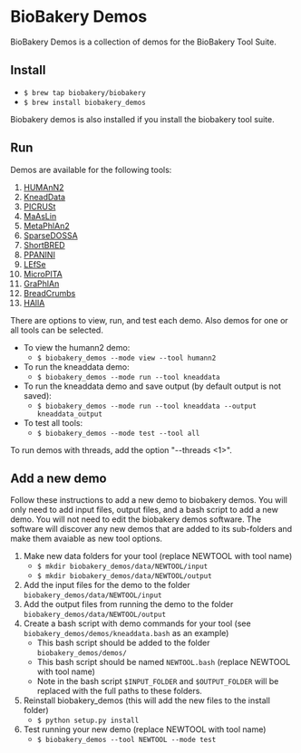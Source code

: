 # BioBakery Demos #

BioBakery Demos is a collection of demos for the BioBakery Tool Suite.

## Install ##

* ``$ brew tap biobakery/biobakery``
* ``$ brew install biobakery_demos``

Biobakery demos is also installed if you install the biobakery tool suite.

## Run ##

Demos are available for the following tools:

1. [HUMAnN2](http://huttenhower.sph.harvard.edu/humann2)
2. [KneadData](http://huttenhower.sph.harvard.edu/kneaddata)
3. [PICRUSt](http://picrust.github.io/)
4. [MaAsLin](http://huttenhower.sph.harvard.edu/maaslin)
5. [MetaPhlAn2](http://huttenhower.sph.harvard.edu/metaphlan2)
6. [SparseDOSSA](http://huttenhower.sph.harvard.edu/sparsedossa)
7. [ShortBRED](https://huttenhower.sph.harvard.edu/shortbred)
8. [PPANINI](http://huttenhower.sph.harvard.edu/ppanini)
9. [LEfSe](http://huttenhower.sph.harvard.edu/lefse)
10. [MicroPITA](http://huttenhower.sph.harvard.edu/micropita)
11. [GraPhlAn](http://huttenhower.sph.harvard.edu/graphlan)
12. [BreadCrumbs](http://huttenhower.sph.harvard.edu/breadcrumbs)
13. [HAllA](http://huttenhower.sph.harvard.edu/halla)

There are options to view, run, and test each demo. Also demos for one or all tools can be selected.

* To view the humann2 demo:
    * ``$ biobakery_demos --mode view --tool humann2``
* To run the kneaddata demo:
    * ``$ biobakery_demos --mode run --tool kneaddata``
* To run the kneaddata demo and save output (by default output is not saved):
    * ``$ biobakery_demos --mode run --tool kneaddata --output kneaddata_output``
* To test all tools:
    * ``$ biobakery_demos --mode test --tool all``

To run demos with threads, add the option "--threads <1>".

## Add a new demo ##

Follow these instructions to add a new demo to biobakery demos. You will only need to add input files, output files, and a bash script to add a new demo. You will not need to edit the biobakery demos software. The software will discover any new demos that are added to its sub-folders and make them avaiable as new tool options.

1. Make new data folders for your tool (replace NEWTOOL with tool name)
    * ``$ mkdir biobakery_demos/data/NEWTOOL/input``
    * ``$ mkdir biobakery_demos/data/NEWTOOL/output``
2. Add the input files for the demo to the folder ``biobakery_demos/data/NEWTOOL/input``
3. Add the output files from running the demo to the folder ``biobakery_demos/data/NEWTOOL/output``
4. Create a bash script with demo commands for your tool (see ``biobakery_demos/demos/kneaddata.bash`` as an example)
    * This bash script should be added to the folder ``biobakery_demos/demos/``
    * This bash script should be named ``NEWTOOL.bash`` (replace NEWTOOL with tool name)
    * Note in the bash script ``$INPUT_FOLDER`` and ``$OUTPUT_FOLDER`` will be replaced with the full paths to these folders.
5. Reinstall biobakery_demos (this will add the new files to the install folder)
    * ``$ python setup.py install``
6. Test running your new demo (replace NEWTOOL with tool name)
    * ``$ biobakery_demos --tool NEWTOOL --mode test``

